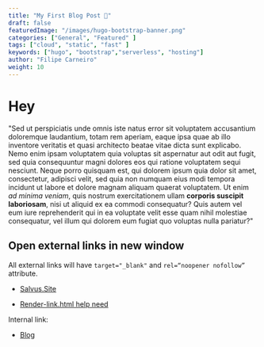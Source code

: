 ```yaml
---
title: "My First Blog Post 👋"
draft: false
featuredImage: "/images/hugo-bootstrap-banner.png"
categories: ["General", "Featured" ]
tags: ["cloud", "static", "fast" ]
keywords: ["hugo", "bootstrap","serverless", "hosting"]
author: "Filipe Carneiro"
weight: 10
---
```


# Hey 

"Sed ut perspiciatis unde omnis iste natus error sit voluptatem accusantium doloremque laudantium, totam rem aperiam, eaque ipsa quae ab illo inventore veritatis et quasi architecto beatae vitae dicta sunt explicabo. Nemo enim ipsam voluptatem quia voluptas sit aspernatur aut odit aut fugit, sed quia consequuntur magni dolores eos qui ratione voluptatem sequi nesciunt. Neque porro quisquam est, qui dolorem ipsum quia dolor sit amet, consectetur, adipisci velit, sed quia non numquam eius modi tempora incidunt ut labore et dolore magnam aliquam quaerat voluptatem. Ut enim *ad minima veniam*, quis nostrum exercitationem ullam **corporis suscipit laboriosam**, nisi ut aliquid ex ea commodi consequatur? Quis autem vel eum iure reprehenderit qui in ea voluptate velit esse quam nihil molestiae consequatur, vel illum qui dolorem eum fugiat quo voluptas nulla pariatur?"


## Open external links in new window

All external links will have `target="_blank"` and `rel=“noopener nofollow”` attribute.

- [Salvus.Site](https://salvus.site)

- [Render-link.html help need](https://discourse.gohugo.io/t/render-link-html-help-need/30006/3)

Internal link:

- [Blog](/blog/)
